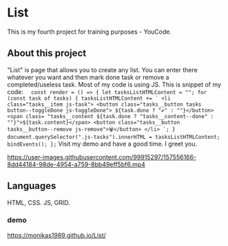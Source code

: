 # List
This is my fourth project for training purposes - YouCode. 
## About this project
"List" is page that allows you to create any list. You can enter there whatever you want and then mark done task or remove a completed/useless task.
Most of my code is using JS. This is snippet of my code: ``` 
    const render = () => {
        let tasksListHTMLContent = "";
        for (const task of tasks) {
            tasksListHTMLContent += `
        <li class="tasks__item js-task">
        <button class="tasks__button tasks button--toggleDone js-toggleDone">
        ${task.done ? "✔" : ""}</button>
        <span class= "tasks__content ${task.done ? "tasks__content--done" : ""}">${task.content}</span>
        <button class="tasks__button tasks__button--remove js-remove">🗑</button>
        </li>
        `;
        }
        document.querySelector(".js-tasks").innerHTML = tasksListHTMLContent;
        bindEvents();
    };```
    Visit my demo and have a good time. I greet you.

https://user-images.githubusercontent.com/99915297/157556166-8dd44184-98de-4954-a759-8bb49eff5bf6.mp4


    
## Languages
HTML, CSS. JS, GRID.
### demo
https://monikas1989.github.io/List/
